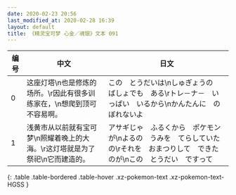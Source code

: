 ```yaml
---
date: 2020-02-23 20:56
last_modified_at: 2020-02-28 16:39
layout: default
title: 《精灵宝可梦 心金／魂银》文本 091
---
```

| 编号 | 中文 | 日文 |
| ---- | ---- | ---- |
| 0 | 这座灯塔\n也是修炼的场所。\r因此有很多训练家在，\n想爬到顶可不容易啊。 | この　とうだいは\nしゅぎょうの　ばしょでも　ある\rトレ－ナ－　いっぱい　いるから\nかんたんに　のぼれないよ |
| 1 | 浅黄市从以前就有宝可梦\n照耀着晚上的大海。\r这灯塔就是为了祭祀\n它而建造的。 | アサギじゃ　ふるくから　ポケモンが\nよるの　うみを　てらしていたの\rそれを　おまつりして　できたのが\nこの　とうだい　ですって |
{: .table .table-bordered .table-hover .xz-pokemon-text .xz-pokemon-text-HGSS }